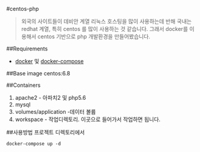 #centos-php
> 외국의 사이트들이 데비안 계열 리눅스 호스팅을 많이 사용하는데 반해 국내는 redhat 계열, 특히 centos 를 많이 사용하는 것 같습니다.
그래서 docker를 이용해서 centos 기반으로 php 개발환경을 만들어봤습니다.

##Requirements
- [docker](https://www.docker.com/) 및 [docker-compose](https://docs.docker.com/compose/)

##Base image
centos:6.8

##Containers
1. apache2 - 아파치2 및 php5.6
2. mysql
3. volumes/application -데이터 볼륨 
4. workspace - 작업디렉토리. 이곳으로 들어가서 작업하면 됩니다.

##사용방법
프로젝트 디렉토리에서 

```
docker-compose up -d
```
